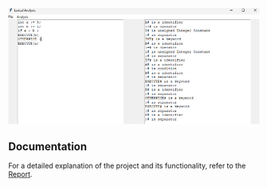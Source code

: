 ![Lexical-Analysis](View.png)

## Documentation

For a detailed explanation of the project and its functionality, refer to the [Report](LexicalAnalysisProjectReport.pdf).
